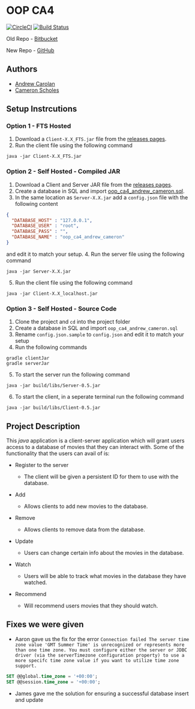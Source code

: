 # OOP CA4

[![CircleCI](https://circleci.com/gh/TheLazyHatGuy/OOP-CA4.svg?style=svg&circle-token=c0211011755c3a5cb073b8f5ad4f2bdffebcdc10)](https://circleci.com/gh/TheLazyHatGuy/OOP-CA4)
[![Build Status](https://travis-ci.com/TheLazyHatGuy/OOP-CA4.svg?token=BQERceMxGCg14WSa1ns6&branch=master)](https://travis-ci.com/TheLazyHatGuy/OOP-CA4)

Old Repo - [Bitbucket](https://bitbucket.org/TheLazyHatGuy/oop-ca4/src/master/)

New Repo - [GitHub](https://github.com/TheLazyHatGuy/OOP-CA4/)

## Authors 
* [Andrew Carolan](https://github.com/AndyCarolan9)
* [Cameron Scholes](https://github.com/TheLazyHatGuy)

## Setup Instrcutions

### Option 1 - FTS Hosted
1. Download a `Client-X.X_FTS.jar` file from the [releases pages](https://github.com/TheLazyHatGuy/OOP-CA4/releases).
2. Run the client file using the following command
```
java -jar Client-X.X_FTS.jar
```

### Option 2 - Self Hosted - Compiled JAR

1. Download a Client and Server JAR file from the [releases pages](https://github.com/TheLazyHatGuy/OOP-CA4/releases).
2. Create a database in SQL and import [oop_ca4_andrew_cameron.sql](https://github.com/TheLazyHatGuy/OOP-CA4/blob/master/oop_ca4_andrew_cameron.sql).
3. In the same location as `Server-X.X.jar` add a `config.json` file with the following content
```json
{
  "DATABASE_HOST" : "127.0.0.1",
  "DATABASE_USER" : "root",
  "DATABASE_PASS" : "",
  "DATABASE_NAME" : "oop_ca4_andrew_cameron"
}
```
and edit it to match your setup.
4. Run the server file using the following command
```
java -jar Server-X.X.jar
```
5. Run the client file using the following command
```
java -jar Client-X.X_localhost.jar

```
### Option 3 - Self Hosted - Source Code

1. Clone the project and `cd` into the project folder
2. Create a database in SQL and import `oop_ca4_andrew_cameron.sql`
3. Rename `config.json.sample` to `config.json` and edit it to match your setup
4. Run the following commands
```
gradle clientJar
gradle serverJar
```
5. To start the server run the following command
```
java -jar build/libs/Server-0.5.jar
```
6. To start the client, in a seperate terminal run the following command
```
java -jar build/libs/Client-0.5.jar
```

## Project Description
This *java* application is a client-server application which will grant users access to a database of movies that they can interact with.
Some of the functionality that the users can avail of is:
* Register to the server
    * The client will be given a persistent ID for them to use with the database.
    
* Add 
    * Allows clients to add new movies to the database.
    
* Remove
    * Allows clients to remove data from the database.
    
* Update 
    * Users can change certain info about the movies in the database.
    
* Watch
    * Users will be able to track what movies in the database they have watched.
    
* Recommend
    * Will recommend users movies that they should watch.
    
## Fixes we were given
* Aaron gave us the fix for the error `Connection failed The server time zone value 'GMT Summer Time' is unrecognized or represents more than one time zone. You must configure either the server or JDBC driver (via the serverTimezone configuration property) to use a more specifc time zone value if you want to utilize time zone support.`

```sql
SET @@global.time_zone = '+00:00';
SET @@session.time_zone = '+00:00';
```

* James gave me the solution for ensuring a successful database insert and update

